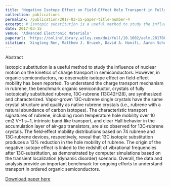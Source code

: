 ```yaml
---
title: "Negative Isotope Effect on Field‐Effect Hole Transport in Fully Substituted 13C‐Rubrene"
collection: publications
permalink: /publication/2017-03-15-paper-title-number-4
excerpt: #'Isotopic substitution is a useful method to study the influence of nuclear motion on the kinetics of charge transport in semiconductors. However, in organic semiconductors, no observable isotope effect on field‐effect mobility has been reported. To understand the charge transport mechanism in rubrene, the benchmark organic semiconductor, crystals of fully isotopically substituted rubrene, 13C‐rubrene (13C42H28), are synthesized and characterized. Vapor‐grown 13C‐rubrene single crystals have the same crystal structure and quality as native rubrene crystals (i.e., rubrene with a natural abundance of carbon isotopes). The characteristic transport signatures of rubrene, including room temperature hole mobility over 10 cm2 V−1 s−1, intrinsic band‐like transport, and clear Hall behavior in the accumulation layer of air‐gap transistors, are also observed for 13C‐rubrene crystals. The field‐effect mobility distributions based on 74 rubrene and 13C‐rubrene devices, respectively, reveal that 13C isotopic substitution produces a 13% reduction in the hole mobility of rubrene. The origin of the negative isotope effect is linked to the redshift of vibrational frequencies after 13C‐substitution, as demonstrated by computer simulations based on the transient localization (dynamic disorder) scenario. Overall, the data and analysis provide an important benchmark for ongoing efforts to understand transport in ordered organic semiconductors.'
date: 2017-03-15
venue: 'Advanced Electronic Materials'
paperurl: 'https://onlinelibrary.wiley.com/doi/full/10.1002/aelm.201700018'
citation: 'Xinglong Ren, Matthew J. Bruzek, David A. Hanifi, Aaron Schulzetenberg, Yanfei Wu, Chang‐Hyun Kim, Zhuoran Zhang, James E. Johns, Alberto Salleo, Simone Fratini, Alessandro Troisi, Christopher J. Douglas, C. Daniel Frisbie&quot;Negative Isotope Effect on Field‐Effect Hole Transport in Fully Substituted 13C‐Rubrene&quot; <i>Adv. Electron. Mater.</i> <strong>2017</strong>, <i>3</i>, 1700018.'
---
```

Abstract

Isotopic substitution is a useful method to study the influence of nuclear motion on the kinetics of charge transport in semiconductors. However, in organic semiconductors, no observable isotope effect on field‐effect mobility has been reported. To understand the charge transport mechanism in rubrene, the benchmark organic semiconductor, crystals of fully isotopically substituted rubrene, 13C‐rubrene (13C42H28), are synthesized and characterized. Vapor‐grown 13C‐rubrene single crystals have the same crystal structure and quality as native rubrene crystals (i.e., rubrene with a natural abundance of carbon isotopes). The characteristic transport signatures of rubrene, including room temperature hole mobility over 10 cm2 V−1 s−1, intrinsic band‐like transport, and clear Hall behavior in the accumulation layer of air‐gap transistors, are also observed for 13C‐rubrene crystals. The field‐effect mobility distributions based on 74 rubrene and 13C‐rubrene devices, respectively, reveal that 13C isotopic substitution produces a 13% reduction in the hole mobility of rubrene. The origin of the negative isotope effect is linked to the redshift of vibrational frequencies after 13C‐substitution, as demonstrated by computer simulations based on the transient localization (dynamic disorder) scenario. Overall, the data and analysis provide an important benchmark for ongoing efforts to understand transport in ordered organic semiconductors.


[Download paper here](https://github.com/zhuoranzhang-ryan/website/files/paper2.pdf)
